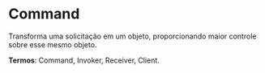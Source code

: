 
# Command

Transforma uma solicitação em um objeto, proporcionando maior controle sobre esse mesmo objeto.

**Termos**: Command, Invoker, Receiver, Client.


